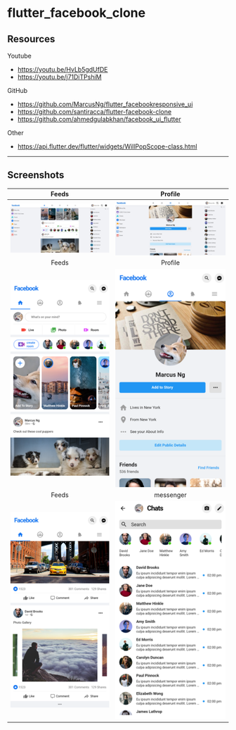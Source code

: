 # flutter_facebook_clone

## Resources

Youtube

- https://youtu.be/HvLb5gdUfDE
- https://youtu.be/j71DiTPshiM

GitHub

- https://github.com/MarcusNg/flutter_facebookresponsive_ui
- https://github.com/santiracca/flutter-facebook-clone
- https://github.com/ahmedgulabkhan/facebook_ui_flutter

Other

- https://api.flutter.dev/flutter/widgets/WillPopScope-class.html

---

## Screenshots

|                 Feeds                  |                  Profile                  |
| :------------------------------------: | :---------------------------------------: |
| ![Feeds](screenshots/screenshot1.jpeg) | ![Profile](screenshots/screenshot2.jpeg)  |
|                 Feeds                  |                  Profile                  |
| ![Feeds](screenshots/screenshot3.png)  |  ![Profile](screenshots/screenshot4.png)  |
|                 Feeds                  |                 messenger                 |
| ![Feeds](screenshots/screenshot5.png)  | ![messenger](screenshots/screenshot6.png) |
